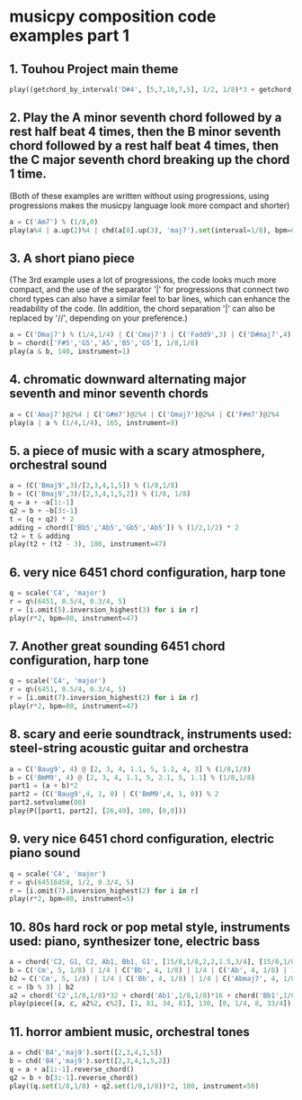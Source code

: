 # musicpy composition code examples part 1

## 1. Touhou Project main theme
```python
play((getchord_by_interval('D#4', [5,7,10,7,5], 1/2, 1/8)*3 + getchord_by_interval('F4', [1,0,-4], 1/2, 1/8)) * 3, 150)
```
## 2. Play the A minor seventh chord followed by a rest half beat 4 times, then the B minor seventh chord followed by a rest half beat 4 times, then the C major seventh chord breaking up the chord 1 time.
(Both of these examples are written without using progressions, using progressions makes the musicpy language look more compact and shorter)
```python
a = C('Am7') % (1/8,0)
play(a%4 | a.up(2)%4 | chd(a[0].up(3), 'maj7').set(interval=1/8), bpm=80)
```

## 3. A short piano piece
(The 3rd example uses a lot of progressions, the code looks much more compact, and the use of the separator '|' for progressions that connect two chord types can also have a similar feel to bar lines, which can enhance the readability of the code. (In addition, the chord separation '|' can also be replaced by '//', depending on your preference.)
```python
a = C('Dmaj7') % (1/4,1/4) | C('Cmaj7') | C('Fadd9',3) | C('D#maj7',4) | (C('Dmaj7',3)/-2) % (5/4,)
b = chord(['F#5','G5','A5','B5','G5'], 1/8,1/8)   
play(a & b, 140, instrument=1)
```

## 4. chromatic downward alternating major seventh and minor seventh chords
```python
a = C('Amaj7')@2%4 | C('G#m7')@2%4 | C('Gmaj7')@2%4 | C('F#m7')@2%4    
play(a | a % (1/4,1/4), 165, instrument=9)
```

## 5. a piece of music with a scary atmosphere, orchestral sound
```python
a = (C('Bmaj9',3)/[2,3,4,1,5]) % (1/8,1/8)
b = (C('Bmaj9',3)/[2,3,4,1,5,2]) % (1/8, 1/8)
q = a + ~a[1:-1]
q2 = b + ~b[3:-1]
t = (q + q2) * 2
adding = chord(['Bb5','Ab5','Gb5','Ab5']) % (1/2,1/2) * 2
t2 = t & adding
play(t2 + (t2 - 3), 100, instrument=47)
```

## 6. very nice 6451 chord configuration, harp tone
```python
q = scale('C4', 'major')
r = q%(6451, 0.5/4, 0.3/4, 5)
r = [i.omit(5).inversion_highest(3) for i in r]
play(r*2, bpm=80, instrument=47)
```

## 7. Another great sounding 6451 chord configuration, harp tone
``` python
q = scale('C4', 'major')
r = q%(6451, 0.5/4, 0.3/4, 5)
r = [i.omit(7).inversion_highest(2) for i in r]
play(r*2, bpm=80, instrument=47)
```

## 8. scary and eerie soundtrack, instruments used: steel-string acoustic guitar and orchestra
```python
a = C('Baug9', 4) @ [2, 3, 4, 1.1, 5, 1.1, 4, 3] % (1/8,1/8)
b = C('BmM9', 4) @ [2, 3, 4, 1.1, 5, 2.1, 5, 1.1] % (1/8,1/8)
part1 = (a + b)*2
part2 = (C('Baug9',4, 1, 0) | C('BmM9',4, 1, 0)) % 2
part2.setvolume(80)
play(P([part1, part2], [26,49], 100, [0,0]))
```

## 9. very nice 6451 chord configuration, electric piano sound
```python
q = scale('C4', 'major')
r = q%(64516458, 1/2, 0.3/4, 5)
r = [i.omit(7).inversion_highest(2) for i in r]
play(r*2, bpm=80, instrument=5)
```

## 10. 80s hard rock or pop metal style, instruments used: piano, synthesizer tone, electric bass
``` python
a = chord('C2, G1, C2, Ab1, Bb1, G1', [15/8,1/8,2,2,1.5,3/4], [15/8,1/8,2,2,1.5,3/4])
b = C('Cm', 5, 1/8) | 1/4 | C('Bb', 4, 1/8) | 1/4 | C('Ab', 4, 1/8) | 1/4 | C('Bb', 4, 1/2) | 3/8
b2 = C('Cm', 5, 1/8) | 1/4 | C('Bb', 4, 1/8) | 1/4 | C('Abmaj7', 4, 1/8) | 1/4 | C('Gsus', 4, 3/4) | 1/8
c = (b % 3) | b2
a2 = chord('C2',1/8,1/8)*32 + chord('Ab1',1/8,1/8)*16 + chord('Bb1',1/8,1/8)*12 + chord('G1',1/8,1/8)*4
play(piece([a, c, a2%2, c%2], [1, 81, 34, 81], 130, [0, 1/4, 8, 33/4]))
```

## 11. horror ambient music, orchestral tones
```python
a = chd('B4','maj9').sort([2,3,4,1,5])
b = chd('B4','maj9').sort([2,3,4,1,5,2])
q = a + a[1:-1].reverse_chord()
q2 = b + b[3:-1].reverse_chord()
play((q.set(1/8,1/8) + q2.set(1/8,1/8))*2, 100, instrument=50)
```
